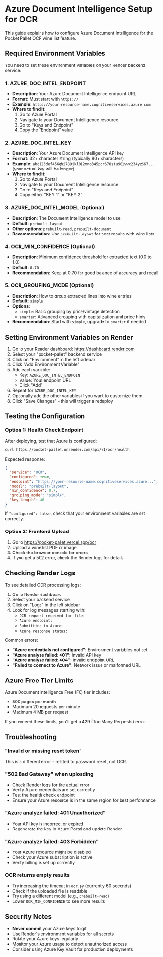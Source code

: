 # Azure Document Intelligence Setup for OCR

This guide explains how to configure Azure Document Intelligence for the Pocket Pallet OCR wine list feature.

## Required Environment Variables

You need to set these environment variables on your Render backend service:

### 1. AZURE_DOC_INTEL_ENDPOINT
- **Description**: Your Azure Document Intelligence endpoint URL
- **Format**: Must start with `https://`
- **Example**: `https://your-resource-name.cognitiveservices.azure.com`
- **Where to find it**: 
  1. Go to Azure Portal
  2. Navigate to your Document Intelligence resource
  3. Go to "Keys and Endpoint"
  4. Copy the "Endpoint" value

### 2. AZURE_DOC_INTEL_KEY
- **Description**: Your Azure Document Intelligence API key
- **Format**: 32+ character string (typically 80+ characters)
- **Example**: `abc123def456ghi789jkl012mno345pqr678stu901vwx234yz567...` (your actual key will be longer)
- **Where to find it**:
  1. Go to Azure Portal
  2. Navigate to your Document Intelligence resource
  3. Go to "Keys and Endpoint"
  4. Copy either "KEY 1" or "KEY 2"

### 3. AZURE_DOC_INTEL_MODEL (Optional)
- **Description**: The Document Intelligence model to use
- **Default**: `prebuilt-layout`
- **Other options**: `prebuilt-read`, `prebuilt-document`
- **Recommendation**: Use `prebuilt-layout` for best results with wine lists

### 4. OCR_MIN_CONFIDENCE (Optional)
- **Description**: Minimum confidence threshold for extracted text (0.0 to 1.0)
- **Default**: `0.70`
- **Recommendation**: Keep at 0.70 for good balance of accuracy and recall

### 5. OCR_GROUPING_MODE (Optional)
- **Description**: How to group extracted lines into wine entries
- **Default**: `simple`
- **Options**: 
  - `simple`: Basic grouping by price/vintage detection
  - `smarter`: Advanced grouping with capitalization and price hints
- **Recommendation**: Start with `simple`, upgrade to `smarter` if needed

## Setting Environment Variables on Render

1. Go to your Render dashboard: https://dashboard.render.com
2. Select your "pocket-pallet" backend service
3. Click on "Environment" in the left sidebar
4. Click "Add Environment Variable"
5. Add each variable:
   - Key: `AZURE_DOC_INTEL_ENDPOINT`
   - Value: Your endpoint URL
   - Click "Add"
6. Repeat for `AZURE_DOC_INTEL_KEY`
7. Optionally add the other variables if you want to customize them
8. Click "Save Changes" - this will trigger a redeploy

## Testing the Configuration

### Option 1: Health Check Endpoint
After deploying, test that Azure is configured:

```bash
curl https://pocket-pallet.onrender.com/api/v1/ocr/health
```

Expected response:
```json
{
  "service": "OCR",
  "configured": true,
  "endpoint": "https://your-resource-name.cognitiveservices.azure...",
  "model": "prebuilt-layout",
  "min_confidence": 0.7,
  "grouping_mode": "simple",
  "key_length": 86
}
```

If `"configured": false`, check that your environment variables are set correctly.

### Option 2: Frontend Upload
1. Go to https://pocket-pallet.vercel.app/ocr
2. Upload a wine list PDF or image
3. Check the browser console for errors
4. If you get a 502 error, check the Render logs for details

## Checking Render Logs

To see detailed OCR processing logs:

1. Go to Render dashboard
2. Select your backend service
3. Click on "Logs" in the left sidebar
4. Look for log messages starting with:
   - `OCR request received for file:`
   - `Azure endpoint:`
   - `Submitting to Azure:`
   - `Azure response status:`

Common errors:
- **"Azure credentials not configured"**: Environment variables not set
- **"Azure analyze failed: 401"**: Invalid API key
- **"Azure analyze failed: 404"**: Invalid endpoint URL
- **"Failed to connect to Azure"**: Network issue or malformed URL

## Azure Free Tier Limits

Azure Document Intelligence Free (F0) tier includes:
- 500 pages per month
- Maximum 20 requests per minute
- Maximum 4 MB per request

If you exceed these limits, you'll get a 429 (Too Many Requests) error.

## Troubleshooting

### "Invalid or missing reset token"
This is a different error - related to password reset, not OCR.

### "502 Bad Gateway" when uploading
- Check Render logs for the actual error
- Verify Azure credentials are set correctly
- Test the health check endpoint
- Ensure your Azure resource is in the same region for best performance

### "Azure analyze failed: 401 Unauthorized"
- Your API key is incorrect or expired
- Regenerate the key in Azure Portal and update Render

### "Azure analyze failed: 403 Forbidden"
- Your Azure resource might be disabled
- Check your Azure subscription is active
- Verify billing is set up correctly

### OCR returns empty results
- Try increasing the timeout in `ocr.py` (currently 60 seconds)
- Check if the uploaded file is readable
- Try using a different model (e.g., `prebuilt-read`)
- Lower `OCR_MIN_CONFIDENCE` to see more results

## Security Notes

- **Never commit** your Azure keys to git
- Use Render's environment variables for all secrets
- Rotate your Azure keys regularly
- Monitor your Azure usage to detect unauthorized access
- Consider using Azure Key Vault for production deployments

